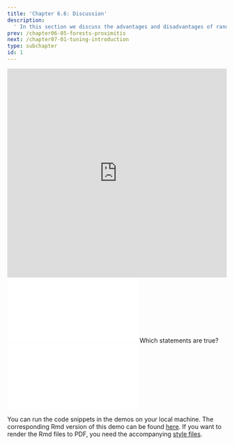 ```yaml
---
title: 'Chapter 6.6: Discussion'
description:
  ' In this section we discuss the advantages and disadvantages of random forests and explain that all advantages of trees also apply here.'
prev: /chapter06-05-forests-proximitis
next: /chapter07-01-tuning-introduction
type: subchapter
id: 1
---
```


<exercise id="1" title="Video Lecture">

<iframe width="100%" height="480" src="https://www.youtube.com/embed/9bqNhq6OUUk" frameborder="0" allow="accelerometer; autoplay; encrypted-media; gyroscope; picture-in-picture" allowfullscreen></iframe>

</exercise>

<exercise id="2" title="Slides">

<object data="pdfs/6/slides-forests-discussion.pdf" type="application/pdf" style="width:100%;height:480px">
    <embed src="pdfs/6/slides-forests-discussion.pdf" type="application/pdf" />
</object>

</exercise>



<exercise id="3" title="Quiz">
Which statements are true?
<choice>
<opt text="To compute permutation variable importance for feature `j`, we permute the feature and see how the performance changes (in OOB observations)." correct="true">
</opt>
<opt text="The higher the variable importance, the more important the variable is for the model/ the prediction." correct="true">
</opt>
<opt text="The random forest is a bad out of the box model and requires tuning of hyperparameters.">
</opt>
<opt text="Random forests and trees can be used for high-dimensional data." correct="true">
</opt>
</choice>
</exercise>


<exercise id="4" title="Random Forests">
<object data="code-demos/code_demo_randforests.pdf" type="application/pdf" style="width:100%;height:480px">
    <embed src="code-demos/code_demo_randforests.pdf" type="application/pdf" />
</object>

You can run the code snippets in the demos on your local machine. The corresponding Rmd version of this demo can be found [here](https://github.com/compstat-lmu/lecture_i2ml/blob/master/code-demos/code_demo_randforests.Rmd). If you want to render the Rmd files to PDF, you need the accompanying [style files](https://github.com/compstat-lmu/lecture_i2ml/tree/master/style).

</exercise>
